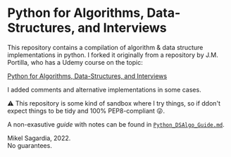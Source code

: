 # Python for Algorithms, Data-Structures, and Interviews

This repository contains a compilation of algorithm & data structure implementations in python. I forked it originally from a repository by J.M. Portilla, who has a Udemy course on the topic:

[Python for Algorithms, Data-Structures, and Interviews](https://www.udemy.com/course/python-for-data-structures-algorithms-and-interviews)

I added comments and alternative implementations in some cases.

:warning: This repository is some kind of sandbox where I try things, so if ddon't expect things to be tidy and 100% PEP8-compliant :stuck_out_tongue_winking_eye:.

A non-exasutive *guide* with notes can be found in [`Python_DSAlgo_Guide.md`](Python_DSAlgo_Guide.md).

Mikel Sagardia, 2022.  
No guarantees.